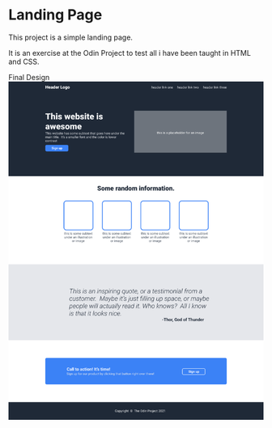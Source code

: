 # Landing Page

This project is a simple landing page. 

It is an exercise at the Odin Project to test all i have been taught in HTML and CSS.

Final Design
![This is an image](Project.png)
